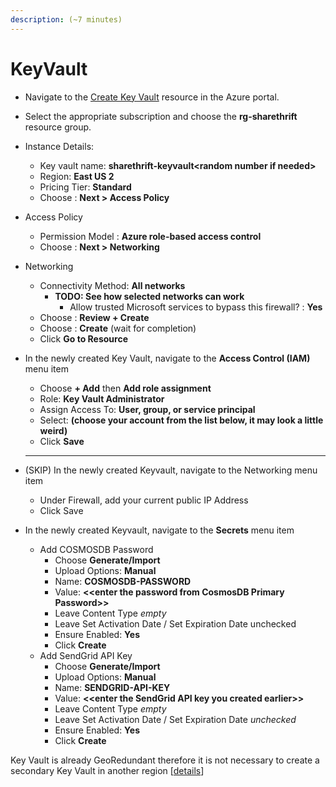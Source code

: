```yaml
---
description: (~7 minutes)
---
```


# KeyVault

* Navigate to the [Create Key Vault](https://portal.azure.com/#create/Microsoft.KeyVault) resource in the Azure portal.
* Select the appropriate subscription and choose the **rg-sharethrift** resource group.&#x20;
* Instance Details:
  * Key vault name: **sharethrift-keyvault\<random number if needed>**
  * Region: **East US 2**
  * Pricing Tier: **Standard**
  * Choose : **Next > Access Policy**&#x20;
* Access Policy
  * Permission Model : **Azure role-based access control**&#x20;
  * Choose : **Next > Networking**
* Networking
  * Connectivity Method: **All networks**
    * **TODO: See how selected networks can work**
      * Allow trusted Microsoft services to bypass this firewall? : **Yes**
  * Choose : **Review + Create**
  * Choose : **Create** (wait for completion)
  * Click **Go to Resource**
*   In the newly created Key Vault, navigate to the **Access Control (IAM)** menu item

    * Choose **+ Add**  then **Add role assignment**
    * Role: **Key Vault Administrator**
    * Assign Access To: **User, group, or service principal**
    * Select:  **(choose your account from the list below, it may look a little weird)**
    * Click **Save**

    ****
* (SKIP) In the newly created Keyvault, navigate to the Networking menu item
  * Under Firewall, add your current public IP Address
  * Click Save
* In the newly created Keyvault, navigate to the **Secrets** menu item
  * Add COSMOSDB Password
    * Choose **Generate/Import**
    * Upload Options: **Manual**
    * Name: **COSMOSDB-PASSWORD**
    * Value: **<\<enter the password from CosmosDB Primary Password>>**
    * Leave Content Type _empty_
    * Leave Set Activation Date / Set Expiration Date unchecked
    * Ensure Enabled: **Yes**
    * Click **Create**
  * Add SendGrid API Key
    * Choose **Generate/Import**
    * Upload Options: **Manual**
    * Name: **SENDGRID-API-KEY**
    * Value: **<\<enter the SendGrid API key you created earlier>>**
    * Leave Content Type _empty_
    * Leave Set Activation Date / Set Expiration Date _unchecked_
    * Ensure Enabled: **Yes**
    * Click **Create**

Key Vault is already GeoRedundant therefore it is not necessary to create a secondary Key Vault in another region \[[details](https://docs.microsoft.com/en-us/azure/key-vault/general/disaster-recovery-guidance)]
